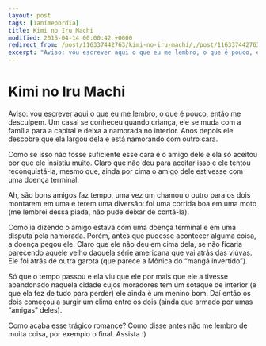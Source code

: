 ```yaml
---
layout: post
tags: [1animepordia]
title: Kimi no Iru Machi
modified: 2015-04-14 00:00:42 +0000
redirect_from: /post/116337442763/kimi-no-iru-machi/,/post/116337442763/
excerpt: "Aviso: vou escrever aqui o que eu me lembro, o que é pouco, então me desculpem. Um casal se conheceu quando criança, ele se muda com a família para a capital e deixa a namorada no interior. Anos depois ele descobre que ela largou dela e está namorando com outro cara."
---
```


Kimi no Iru Machi
=================

Aviso: vou escrever aqui o que eu me lembro, o que é pouco, então me
desculpem. Um casal se conheceu quando criança, ele se muda com a
família para a capital e deixa a namorada no interior. Anos depois ele
descobre que ela largou dela e está namorando com outro cara.

Como se isso não fosse suficiente esse cara é o amigo dele e ela só
aceitou por que ele insistiu muito. Claro que não deu para aceitar isso
e ele tentou reconquistá-la, mesmo que, ainda por cima o amigo dele
estivesse com uma doença terminal.

Ah, são bons amigos faz tempo, uma vez um chamou o outro para os dois
montarem em uma e terem uma diversão: foi uma corrida boa em uma moto
(me lembrei dessa piada, não pude deixar de contá-la).

Como ia dizendo o amigo estava com uma doença terminal e em uma disputa
pela namorada. Porém, antes que pudesse acontecer alguma coisa, a doença
pegou ele. Claro que ele não deu em cima dela, se não ficaria parecendo
aquele velho daquela série americana que vai atrás das viúvas. Ele foi
atrás de outra garota (que parece a Mônica do “mangá invertido”).

Só que o tempo passou e ela viu que ele por mais que ele a tivesse
abandonado naquela cidade cujos moradores tem um sotaque de interior (e
que ela fez de tudo para perder) ele ainda é um menino bom. Daí então os
dois começou a surgir um clima entre os dois (ainda que armado por umas
“amigas” deles).

Como acaba esse trágico romance? Como disse antes não me lembro de muita
coisa, por exemplo o final. Assista :)


